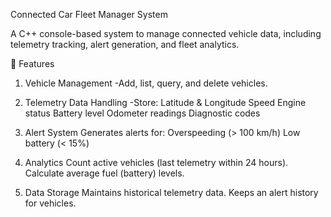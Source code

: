 Connected Car Fleet Manager System


A C++ console-based system to manage connected vehicle data, including telemetry tracking, alert generation, and fleet analytics.

🚗 Features
1. Vehicle Management
-Add, list, query, and delete vehicles.

2. Telemetry Data Handling
-Store:
Latitude & Longitude
Speed
Engine status
Battery level
Odometer readings
Diagnostic codes

3. Alert System
Generates alerts for:
Overspeeding (> 100 km/h)
Low battery (< 15%)

4. Analytics
Count active vehicles (last telemetry within 24 hours).
Calculate average fuel (battery) levels.

5. Data Storage
Maintains historical telemetry data.
Keeps an alert history for vehicles.

